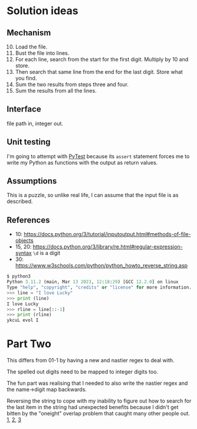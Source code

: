 # Solution ideas

## Mechanism

10. Load the file.
15. Bust the file into lines.
20. For each line, search from the start for the first digit. Multiply by 10 and store.
30. Then search that same line from the end for the last digit. Store what you find.
40. Sum the two results from steps three and four.
50. Sum the results from all the lines.

## Interface

file path in, integer out.

## Unit testing

I'm going to attempt with [PyTest](https://docs.pytest.org/en/7.4.x/) because its `assert` statement forces me to write my Python as functions with the output as return values.

## Assumptions

This is a puzzle, so unlike real life, I can assume that the input file is as described.

## References

- 10: https://docs.python.org/3/tutorial/inputoutput.html#methods-of-file-objects
- 15, 20: https://docs.python.org/3/library/re.html#regular-expression-syntax `\d` is a digit
- 30: https://www.w3schools.com/python/python_howto_reverse_string.asp
```Python
$ python3
Python 3.11.2 (main, Mar 13 2023, 12:18:29) [GCC 12.2.0] on linux
Type "help", "copyright", "credits" or "license" for more information.
>>> line = "I love Lucky"
>>> print (line)
I love Lucky
>>> rline = line[::-1]
>>> print (rline)
ykcuL evol I
```

# Part Two

This differs from 01-1 by having a new and nastier regex to deal with.

The spelled out digits need to be mapped to integer digits too.

The fun part was realising that I needed to also write the nastier regex and the name->digit map backwards.

Reversing the string to cope with my inability to figure out how to search for the last item in the string had unexpected benefits because I didn't get bitten by the "oneight" overlap problem that caught many other people out. [1], [2], [3]

[1]: https://www.reddit.com/r/adventofcode/comments/188g7ye/2023_day_1_part_2_requirements_ambiguity/
[2]: https://www.reddit.com/r/adventofcode/comments/188lweu/2023_day_1_part_2_another_tip_for_anyone_still/
[3]: https://www.reddit.com/r/adventofcode/comments/1884fpl/2023_day_1for_those_who_stuck_on_part_2/
